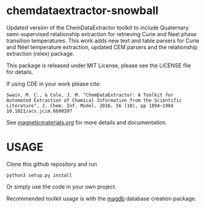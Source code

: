 # chemdataextractor-snowball
Updated version of the ChemDataExtractor toolkit to include Quaternary semi-supervised relationship extraction for
retrieving Curie and Neel phase transition temperatures. This work adds new text and table parsers for Curie and Néel
temperature extraction, updated CEM parsers and the relationship extraction (relex) package.

This package is released under MIT License, please see the LICENSE file for details.

If using CDE in your work please cite:
```
Swain, M. C., & Cole, J. M. "ChemDataExtractor: A Toolkit for Automated Extraction of Chemical Information from the Scientific Literature", J. Chem. Inf. Model. 2016, 56 (10), pp 1894–1904 10.1021/acs.jcim.6b00207
```

See [magneticmaterials.org](http://magneticmaterials.org/documentation) for more details and documentation.


# USAGE
Clone this github repository and run 
```
python3 setup.py install
```

Or simply use the code in your own project.

Recommended toolkit usage is with the [magdb](https://github.com/cjcourt/magdb) database creation package.
